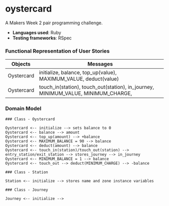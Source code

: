 # oystercard
A Makers Week 2 pair programming challenge.
* **Languages used**: Ruby
* **Testing frameworks**: RSpec
### Functional Representation of User Stories
Objects  | Messages
------------- | -------------
Oystercard | initialize, balance, top_up(value), MAXIMUM_VALUE, deduct(value)
Oystercard | touch_in(station), touch_out(station), in_journey, MINIMUM_VALUE, MINIMUM_CHARGE, 
### Domain Model
```
### Class - Oystercard

Oystercard <-- initialize --> sets balance to 0
Oystercard <-- balance --> amount
Oystercard <-- top_up(amount) --> +balance
Oystercard <-- MAXIMUM_BALANCE = 90 --> balance 
Oystercard <-- deduct(amount) --> balance
Oystercard <-- touch_in(station)/touch_out(station) --> entry_station/exit_station --> stores_journey --> in_journey
Oystercard <-- MINIMUM_BALANCE = 1 --> balance
Oystercard <-- touch_out --> deduct(MINIMUM_CHARGE) --> -balance

### Class - Station

Station <-- initialize --> stores name and zone instance variables

### Class - Journey

Journey <-- initialize -->
